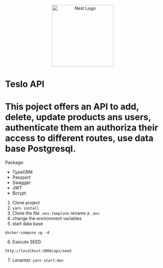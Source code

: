 <p align="center">
  <a href="http://nestjs.com/" target="blank"><img src="https://nestjs.com/img/logo-small.svg" width="200" alt="Nest Logo" /></a>
</p>


# Teslo API

This poject offers an API to add, delete, update products ans users, authenticate them an authoriza their access to different routes, use data base Postgresql.
===
Package:
- TypeORM
- Passport
- Swagger
- JWT
- Bcrypt

1. Clone project
2. ```yarn install```
3. Clone the file ```.env.template``` rename a ```.env```
4. change the environment variables
5. start data base
```
docker-compose up -d
```

6. Execute SEED 
```
http://localhost:3000/api/seed
```

7. Levantar: ```yarn start:dev```
